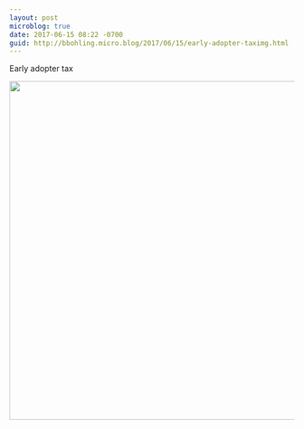 ```yaml
---
layout: post
microblog: true
date: 2017-06-15 08:22 -0700
guid: http://bbohling.micro.blog/2017/06/15/early-adopter-taximg.html
---
```

Early adopter tax

<img src="http://bbohling.micro.blog/uploads/2017/d425025731.jpg" width="600" height="600" style="height: auto" />
